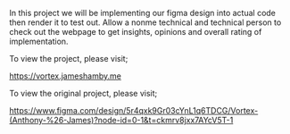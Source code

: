 In this project we will be implementing our figma design into actual code then render it to test out. Allow a nonme technical and technical person to check out the webpage to get insights, opinions and overall rating of implementation. 


To view the project, please visit;

https://vortex.jameshamby.me

To view the original project, please visit; 

https://www.figma.com/design/5r4qxk9Gr03cYnL1q6TDCG/Vortex-(Anthony-%26-James)?node-id=0-1&t=ckmrv8jxx7AYcV5T-1
